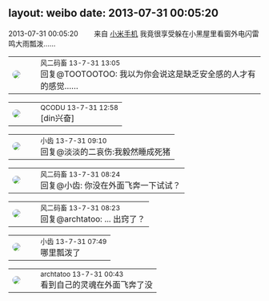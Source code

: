 layout: weibo
date: 2013-07-31 00:05:20
---
<meta name="referrer" content="no-referrer" />

2013-07-31 00:05:20  &nbsp;&nbsp;&nbsp;&nbsp;&nbsp;&nbsp; 来自 <a href="http://app.weibo.com/t/feed/22zMnn" rel="nofollow">小米手机</a>
我竟很享受躲在小黑屋里看窗外电闪雷鸣大雨瓢泼…… ​​​

<table style="width: 100%;">
  <tr>
    <td style="width: 40px;"><img style="border-radius:50%" src="https://tva3.sinaimg.cn/crop.0.0.639.639.50/6d2a6003jw8f3idy69w2gj20hs0hrt9g.jpg?KID=imgbed,tva&Expires=1624464130&ssig=1XzVttX4Jo"></td>
    <td colspan="2"><small>风二码畜 13-7-31 13:05</small><br/>回复@TOOTOOTOO: 我以为你会说这是缺乏安全感的人才有的感觉……</td>
  </tr>
</table>

<table style="width: 100%;">
  <tr>
    <td style="width: 40px;"><img style="border-radius:50%" src="https://tvax1.sinaimg.cn/crop.0.0.512.512.50/6b69631dly8g0l3egwcbcj20e80e8dfu.jpg?KID=imgbed,tva&Expires=1624464130&ssig=4BZQ7BZdTI"></td>
    <td colspan="2"><small>QCODU 13-7-31 12:58</small><br/>[din兴奋]</td>
  </tr>
</table>

<table style="width: 100%;">
  <tr>
    <td style="width: 40px;"><img style="border-radius:50%" src="https://tva3.sinaimg.cn/crop.0.0.480.480.50/4d4bc111jw8ejj3t36gwaj20dc0dc769.jpg?KID=imgbed,tva&Expires=1624464130&ssig=mwQyx%2FWQph"></td>
    <td colspan="2"><small>小齿 13-7-31 09:10</small><br/>回复@淡淡的二哀伤:我毅然睡成死猪</td>
  </tr>
</table>

<table style="width: 100%;">
  <tr>
    <td style="width: 40px;"><img style="border-radius:50%" src="https://tva3.sinaimg.cn/crop.0.0.639.639.50/6d2a6003jw8f3idy69w2gj20hs0hrt9g.jpg?KID=imgbed,tva&Expires=1624464130&ssig=1XzVttX4Jo"></td>
    <td colspan="2"><small>风二码畜 13-7-31 08:24</small><br/>回复@小齿: 你没在外面飞奔一下试试？</td>
  </tr>
</table>

<table style="width: 100%;">
  <tr>
    <td style="width: 40px;"><img style="border-radius:50%" src="https://tva3.sinaimg.cn/crop.0.0.639.639.50/6d2a6003jw8f3idy69w2gj20hs0hrt9g.jpg?KID=imgbed,tva&Expires=1624464130&ssig=1XzVttX4Jo"></td>
    <td colspan="2"><small>风二码畜 13-7-31 08:23</small><br/>回复@archtatoo: ... 出窍了？</td>
  </tr>
</table>

<table style="width: 100%;">
  <tr>
    <td style="width: 40px;"><img style="border-radius:50%" src="https://tva3.sinaimg.cn/crop.0.0.480.480.50/4d4bc111jw8ejj3t36gwaj20dc0dc769.jpg?KID=imgbed,tva&Expires=1624464130&ssig=mwQyx%2FWQph"></td>
    <td colspan="2"><small>小齿 13-7-31 07:49</small><br/>哪里瓢泼了</td>
  </tr>
</table>

<table style="width: 100%;">
  <tr>
    <td style="width: 40px;"><img style="border-radius:50%" src="https://tvax2.sinaimg.cn/crop.0.0.512.512.50/4a01d5b6ly8ghqi7eygpqj20e80e875s.jpg?KID=imgbed,tva&Expires=1624464130&ssig=EYWI3J5A8S"></td>
    <td colspan="2"><small>archtatoo 13-7-31 00:43</small><br/>看到自己的灵魂在外面飞奔了没</td>
  </tr>
</table>
